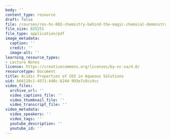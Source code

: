 ```yaml
---
body: ''
content_type: resource
draft: false
file: /courses/res-hs-002-chemistry-behind-the-magic-chemical-demonstrations-for-the-classroom/indicators.pdf
file_size: 825251
file_type: application/pdf
image_metadata:
  caption: ''
  credit: ''
  image-alt: ''
learning_resource_types:
- Lecture Notes
license: https://creativecommons.org/licenses/by-nc-sa/4.0/
resourcetype: Document
title: Acidic Properties of CO2 in Aqueous Solutions
uid: b66118c1-4571-440c-b24d-993e7c8cc4cc
video_files:
  archive_url: ''
  video_captions_file: ''
  video_thumbnail_file: ''
  video_transcript_file: ''
video_metadata:
  video_speakers: ''
  video_tags: ''
  youtube_description: ''
  youtube_id: ''
---
```

